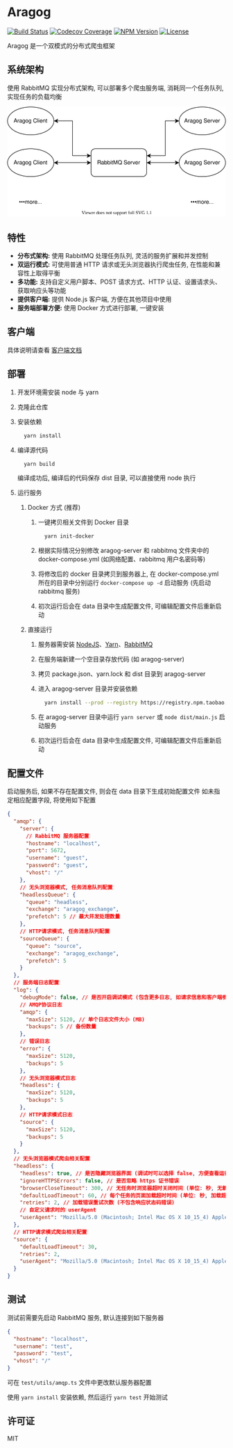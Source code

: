 # Aragog

[![Build Status](https://img.shields.io/travis/crawlerlab/aragog/master?style=flat-square)](https://travis-ci.com/crawlerlab/aragog)
[![Codecov Coverage](https://img.shields.io/codecov/c/github/crawlerlab/aragog/master?style=flat-square)](https://codecov.io/gh/crawlerlab/aragog)
[![NPM Version](https://img.shields.io/npm/v/aragog-client?style=flat-square)](https://www.npmjs.com/package/aragog-client)
[![License](https://img.shields.io/github/license/crawlerlab/aragog?style=flat-square)](https://github.com/crawlerlab/aragog/blob/master/LICENSE)

Aragog 是一个双模式的分布式爬虫框架

## 系统架构

使用 RabbitMQ 实现分布式架构, 可以部署多个爬虫服务端, 消耗同一个任务队列, 实现任务的负载均衡

![img](./md-frame.svg)

## 特性

- **分布式架构:** 使用 RabbitMQ 处理任务队列, 灵活的服务扩展和并发控制
- **双运行模式:** 可使用普通 HTTP 请求或无头浏览器执行爬虫任务, 在性能和兼容性上取得平衡
- **多功能:** 支持自定义用户脚本、POST 请求方式、HTTP 认证、设置请求头、获取响应头等功能
- **提供客户端:** 提供 Node.js 客户端, 方便在其他项目中使用
- **服务端部署方便:** 使用 Docker 方式进行部署, 一键安装

## 客户端

具体说明请查看 [客户端文档](client/README.md)

## 部署

1. 开发环境需安装 node 与 yarn
1. 克隆此仓库
1. 安装依赖

   ```bash
     yarn install
   ```

1. 编译源代码

   ```bash
     yarn build
   ```

   编译成功后, 编译后的代码保存 dist 目录, 可以直接使用 node 执行

1. 运行服务

   1. Docker 方式 (推荐)

      1. 一键拷贝相关文件到 Docker 目录

         ```bash
           yarn init-docker
         ```

      1. 根据实际情况分别修改 aragog-server 和 rabbitmq 文件夹中的 docker-compose.yml (如网络配置、rabbitmq 用户名密码等)
      1. 将修改后的 docker 目录拷贝到服务器上, 在 docker-compose.yml 所在的目录中分别运行 `docker-compose up -d` 启动服务 (先启动 rabbitmq 服务)
      1. 初次运行后会在 data 目录中生成配置文件, 可编辑配置文件后重新启动

   1. 直接运行

      1. 服务器需安装 [NodeJS][nodejs-download]、[Yarn][yarn-download]、[RabbitMQ][rabbitmq-download]
      1. 在服务端新建一个空目录存放代码 (如 aragog-server)
      1. 拷贝 package.json、yarn.lock 和 dist 目录到 aragog-server
      1. 进入 aragog-server 目录并安装依赖

         ```bash
           yarn install --prod --registry https://registry.npm.taobao.org/ # 可选淘宝源
         ```

      1. 在 aragog-server 目录中运行 `yarn server` 或 `node dist/main.js` 启动服务
      1. 初次运行后会在 data 目录中生成配置文件, 可编辑配置文件后重新启动

## 配置文件

启动服务后, 如果不存在配置文件, 则会在 data 目录下生成初始配置文件
如未指定相应配置字段, 将使用如下配置

```json
{
  "amqp": {
    "server": {
      // RabbitMQ 服务器配置
      "hostname": "localhost",
      "port": 5672,
      "username": "guest",
      "password": "guest",
      "vhost": "/"
    },
    // 无头浏览器模式, 任务消息队列配置
    "headlessQueue": {
      "queue": "headless",
      "exchange": "aragog_exchange",
      "prefetch": 5 // 最大并发处理数量
    },
    // HTTP请求模式, 任务消息队列配置
    "sourceQueue": {
      "queue": "source",
      "exchange": "aragog_exchange",
      "prefetch": 5
    }
  },
  // 服务端日志配置
  "log": {
    "debugMode": false, // 是否开启调试模式 (包含更多日志, 如请求信息和客户端参数等)
    // AMQP协议日志
    "amqp": {
      "maxSize": 5120, // 单个日志文件大小 (MB)
      "backups": 5 // 备份数量
    },
    // 错误日志
    "error": {
      "maxSize": 5120,
      "backups": 5
    },
    // 无头浏览器模式日志
    "headless": {
      "maxSize": 5120,
      "backups": 5
    },
    // HTTP请求模式日志
    "source": {
      "maxSize": 5120,
      "backups": 5
    }
  },
  // 无头浏览器模式爬虫相关配置
  "headless": {
    "headless": true, // 是否隐藏浏览器界面 (调试时可以选择 false, 方便查看运行过程)
    "ignoreHTTPSErrors": false, // 是否忽略 https 证书错误
    "browserCloseTimeout": 300, // 无任务时浏览器超时关闭时间 (单位: 秒, 无新任务时开始计时, 可清理无响应的标签)
    "defaultLoadTimeout": 60, // 每个任务的页面加载超时时间 (单位: 秒, 加载超时, 则任务出错)
    "retries": 2, // 加载错误重试次数 (不包含响应状态码错误)
    // 自定义请求时的 userAgent
    "userAgent": "Mozilla/5.0 (Macintosh; Intel Mac OS X 10_15_4) AppleWebKit/537.36 (KHTML, like Gecko) Chrome/81.0.4044.138 Safari/537.36"
  },
  // HTTP请求模式爬虫相关配置
  "source": {
    "defaultLoadTimeout": 30,
    "retries": 2,
    "userAgent": "Mozilla/5.0 (Macintosh; Intel Mac OS X 10_15_4) AppleWebKit/537.36 (KHTML, like Gecko) Chrome/81.0.4044.138 Safari/537.36"
  }
}
```

## 测试

测试前需要先启动 RabbitMQ 服务, 默认连接到如下服务器

```json
{
  "hostname": "localhost",
  "username": "test",
  "password": "test",
  "vhost": "/"
}
```

可在 `test/utils/amqp.ts` 文件中更改默认服务器配置

使用 `yarn install` 安装依赖, 然后运行 `yarn test` 开始测试

## 许可证

MIT

[nodejs-download]: https://nodejs.org/en/download
[yarn-download]: https://classic.yarnpkg.com/en/docs/install
[rabbitmq-download]: https://www.rabbitmq.com/download.html

